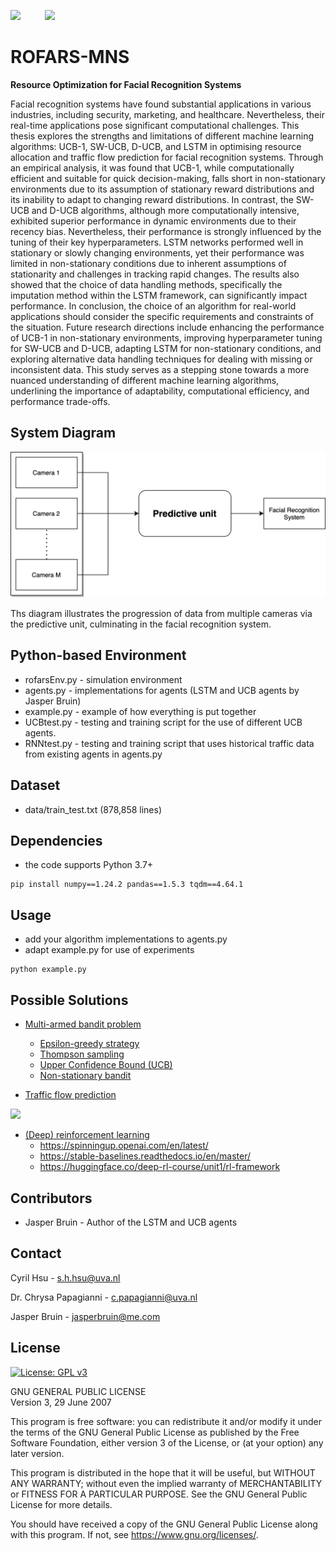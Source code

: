 [<img width="256" src="https://www.seekpng.com/png/full/205-2051271_university-of-amsterdam-logo-university-of-amsterdam-logo.png" />](https://www.uva.nl/en)
&nbsp;&nbsp;&nbsp;&nbsp;&nbsp;&nbsp;&nbsp;&nbsp;
[![](https://mns-research.nl/images/logo_hua931301caa9e2c039e68fbb874deb22a_17897_0x70_resize_lanczos_2.png)](https://mns-research.nl)

# ROFARS-MNS
**Resource Optimization for Facial Recognition Systems**

Facial recognition systems have found substantial applications in various industries, including security, marketing, and healthcare. Nevertheless, their real-time applications pose significant computational challenges. This thesis explores the strengths and limitations of different machine learning algorithms: UCB-1, SW-UCB, D-UCB, and LSTM in optimising resource allocation and traffic flow prediction for facial recognition systems. Through an empirical analysis, it was found that UCB-1, while computationally efficient and suitable for quick decision-making, falls short in non-stationary environments due to its assumption of stationary reward distributions and its inability to adapt to changing reward distributions. In contrast, the SW-UCB and D-UCB algorithms, although more computationally intensive, exhibited superior performance in dynamic environments due to their recency bias. Nevertheless, their performance is strongly influenced by the tuning of their key hyperparameters. LSTM networks performed well in stationary or slowly changing environments, yet their performance was limited in non-stationary conditions due to inherent assumptions of stationarity and challenges in tracking rapid changes. The results also showed that the choice of data handling methods, specifically the imputation method within the LSTM framework, can significantly impact performance. In conclusion, the choice of an algorithm for real-world applications should consider the specific requirements and constraints of the situation. Future research directions include enhancing the performance of UCB-1 in non-stationary environments, improving hyperparameter tuning for SW-UCB and D-UCB, adapting LSTM for non-stationary conditions, and exploring alternative data handling techniques for dealing with missing or inconsistent data. This study serves as a stepping stone towards a more nuanced understanding of different machine learning algorithms, underlining the importance of adaptability, computational efficiency, and performance trade-offs.

## System Diagram
![Diagram illustrating the progression of data from multiple cameras via the predictive unit, culminating at the facial recognition system.](images/camera.png)

Ths diagram illustrates the progression of data from multiple cameras via the predictive unit, culminating in the facial recognition system.

## Python-based Environment
* rofarsEnv.py - simulation environment
* agents.py - implementations for agents (LSTM and UCB agents by Jasper Bruin)
* example.py - example of how everything is put together
* UCBtest.py - testing and training script for the use of different UCB agents.
* RNNtest.py - testing and training script that uses historical traffic data from existing agents in agents.py

## Dataset
* data/train_test.txt (878,858 lines)

## Dependencies
* the code supports Python 3.7+
```
pip install numpy==1.24.2 pandas==1.5.3 tqdm==4.64.1
```
## Usage
* add your algorithm implementations to agents.py
* adapt example.py for use of experiments
```
python example.py
```
## Possible Solutions
* [Multi-armed bandit problem](https://en.wikipedia.org/wiki/Multi-armed_bandit)
  - [Epsilon-greedy strategy](https://gdmarmerola.github.io/ts-for-bernoulli-bandit)
  - [Thompson sampling](https://gdmarmerola.github.io/ts-for-bernoulli-bandit)
  - [Upper Confidence Bound (UCB)](https://gdmarmerola.github.io/ts-for-bernoulli-bandit)
  - [Non-stationary bandit](https://gdmarmerola.github.io/non-stationary-bandits)
  
* [Traffic flow prediction](https://www.sciencedirect.com/science/article/pii/S2210537922000725)</br>
<img width="400" src="https://ars.els-cdn.com/content/image/1-s2.0-S2210537922000725-gr1_lrg.jpg" />

* [(Deep) reinforcement learning](https://en.wikipedia.org/wiki/Deep_reinforcement_learning)
  - https://spinningup.openai.com/en/latest/
  - https://stable-baselines.readthedocs.io/en/master/
  - https://huggingface.co/deep-rl-course/unit1/rl-framework

## Contributors
* Jasper Bruin - Author of the LSTM and UCB agents 

## Contact
Cyril Hsu - s.h.hsu@uva.nl

Dr. Chrysa Papagianni - c.papagianni@uva.nl

Jasper Bruin - jasperbruin@me.com

## License 

[![License: GPL v3](https://img.shields.io/badge/License-GPL%20v3-blue.svg)](https://www.gnu.org/licenses/gpl-3.0)

GNU GENERAL PUBLIC LICENSE  
Version 3, 29 June 2007

This program is free software: you can redistribute it and/or modify
it under the terms of the GNU General Public License as published by
the Free Software Foundation, either version 3 of the License, or
(at your option) any later version.

This program is distributed in the hope that it will be useful,
but WITHOUT ANY WARRANTY; without even the implied warranty of
MERCHANTABILITY or FITNESS FOR A PARTICULAR PURPOSE.  See the
GNU General Public License for more details.

You should have received a copy of the GNU General Public License
along with this program.  If not, see <https://www.gnu.org/licenses/>.
